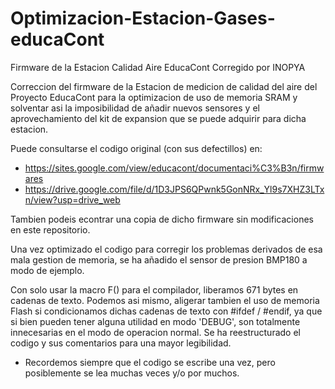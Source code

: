 # Optimizacion-Estacion-Gases-educaCont
Firmware de la Estacion Calidad Aire EducaCont Corregido por INOPYA

  Correccion del firmware de la Estacion de medicion de calidad del aire  del Proyecto EducaCont 
  para la optimizacion de  uso de memoria SRAM y solventar asi la imposibilidad de añadir nuevos sensores 
  y el aprovechamiento del kit de expansion que se puede adquirir para dicha estacion.
  
  Puede consultarse el codigo original (con sus defectillos) en:
  * https://sites.google.com/view/educacont/documentaci%C3%B3n/firmwares
  * https://drive.google.com/file/d/1D3JPS6QPwnk5GonNRx_Yl9s7XHZ3LTxn/view?usp=drive_web
  
  Tambien podeis econtrar una copia de dicho firmware sin modificaciones en este repositorio.

  Una vez optimizado el codigo para corregir los problemas derivados de esa mala gestion de memoria, 
  se ha añadido el sensor de presion BMP180 a modo de ejemplo.
  
  Con solo usar la macro F() para el compilador, liberamos 671 bytes en cadenas de texto.
  Podemos asi mismo, aligerar tambien el uso de memoria Flash si condicionamos dichas cadenas de texto con
  #ifdef / #endif, ya que si bien pueden tener alguna utilidad en modo 'DEBUG', 
  son totalmente innecesarias en el modo de operacion normal.
  Se ha reestructurado el codigo y sus comentarios para una mayor legibilidad.
  
  * Recordemos siempre que el codigo se escribe una vez, pero posiblemente se lea muchas veces y/o por muchos.
